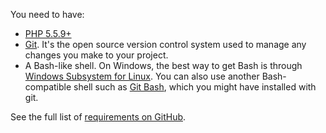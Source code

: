 You need to have:

* [PHP 5.5.9+](https://www.php.net/manual/en/install.php)
* [Git](https://docs.github.com/en/get-started/quickstart/set-up-git). It's the open source version control system used to manage any changes you make to your project.
* A Bash-like shell.
  On Windows, the best way to get Bash is through [Windows Subsystem for Linux](https://msdn.microsoft.com/en-gb/commandline/wsl/about).
  You can also use another Bash-compatible shell such as [Git Bash](https://gitforwindows.org/),
  which you might have installed with git.

See the full list of [requirements on GitHub](https://github.com/platformsh/platformsh-cli#user-content-requirements).
